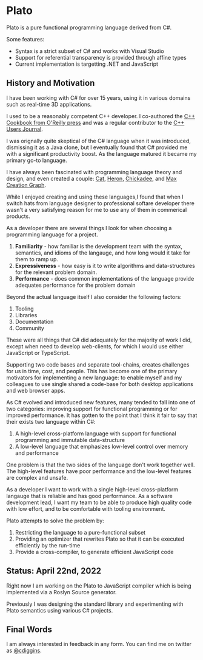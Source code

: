 # Plato

Plato is a pure functional programming language derived from C#.  

Some features:

* Syntax is a strict subset of C# and works with Visual Studio 
* Support for referential transparency is provided through affine types
* Current implementation is targetting .NET and JavaScript 

## History and Motivation

I have been working with C# for over 15 years, using it in various domains such as real-time 3D applications. 

I used to be a reasonably competent C++ developer. I co-authored the [C++ Cookbook from O'Reilly press](https://www.amazon.ca/Cookbook-Solutions-Examples-Programmers/dp/0596007612) 
and was a regular contributor to the [C++ Users Journal](https://en.wikipedia.org/wiki/C/C%2B%2B_Users_Journal).

I was orignally quite skeptical of the C# language when it was introduced, dismissing it as a Java clone, but I 
eventually found that C# provided me with a significant productivity boost. As the language matured it became my 
primary go-to language. 

I have always been fascinated with programming language theory and design, and even created a couple: 
[Cat](https://github.com/cdiggins/cat-language), [Heron](https://github.com/cdiggins/heron-language), 
[Chickadee](https://github.com/Clemex/chickadee), and [Max Creation Graph](https://knowledge.autodesk.com/support/3ds-max/learn-explore/caas/CloudHelp/cloudhelp/2017/ENU/3DSMax/files/GUID-608EC963-75ED-4F63-96B7-D8AE57E75959-htm.html). 

While I enjoyed creating and using these languages,I found that when I switch hats from language designer to
professional softare developer there wasn't a very satisfying reason for me to use any of them in commerical products. 

As a developer there are several things I look for when choosing a programming language for a project.

1. **Familiarity** - how familiar is the development team with the syntax, semantics, and idioms of the langauge, and how
long would it take for them to ramp up. 
2. **Expressiveness** - how easy is it to write algorithms and data-structures for the relevant problem domain. 
3. **Performance** - does common implementations of the language provide adequates performance for the problem domain

Beyond the actual language itself I also consider the following factors: 

1. Tooling 
1. Libraries 
1. Documentation 
1. Community 

These were all things that C# did adequately for the majority of work I did, except when need to develop web-clients,
for which I would use either JavaScript or TypeScript. 

Supporting two code bases and separate tool-chains, creates challenges for us in time, cost, and people. 
This has become one of the primary motivators for implementing a new language: to enable myself and my 
colleagues to use single shared a code-base for both desktop applications and web browser apps. 

As C# evolved and introduced new features, many tended to fall into one of two categories: improving support for 
functional programming or for improved performance. It has gotten to the point that I think it fair to say that 
their exists two language within C#:

1. A high-level cross-platform language with support for functional programming and immutable data-structure 
2. A low-level language that emphasizes low-level control over memory and performance   

One problem is that the two sides of the language don't work together well. The high-level features have poor performance 
and the low-level features are complex and unsafe. 

As a developer I want to work with a single high-level cross-platform langauge that is reliable and has good performance. 
As a software development lead, I want my team to be able to produce high quality code with low effort, and to be 
comfortable with tooling environment. 

Plato attempts to solve the problem by:

1. Restricting the language to a pure-functional subset
2. Providing an optimizer that rewrites Plato so that it can be executed efficiently by the run-time 
3. Provide a cross-compiler, to generate efficient JavaScript code

## Status: April 22nd, 2022

Right now I am working on the Plato to JavaScript compiler which is being implemented via a Roslyn 
Source generator. 

Previously I was designing the standard library and experimenting with Plato semantics using 
various C# projects. 

## Final Words

I am always interested in feedback in any form. 
You can find me on twitter as [@cdiggins](https://twitter.com/cdiggins).
